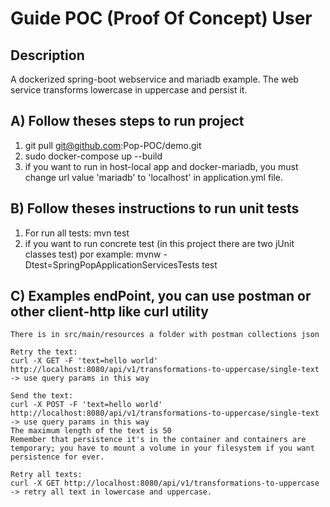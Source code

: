 # Guide POC (Proof Of Concept) User

## Description
A dockerized spring-boot webservice and mariadb example. The web service transforms lowercase in uppercase and persist it.

## A) Follow theses steps to run project
1. git pull git@github.com:Pop-POC/demo.git
2. sudo docker-compose up --build
3. if you want to run in host-local app and docker-mariadb, you must change url value 'mariadb' to 'localhost' in application.yml file.

## B) Follow theses instructions to run unit tests
1. For run all tests: mvn test
2. if you want to run concrete test (in this project there are two jUnit classes test) por example: mvnw -Dtest=SpringPopApplicationServicesTests test

## C) Examples endPoint, you can use postman or other client-http like curl utility
```
There is in src/main/resources a folder with postman collections json
```

```
Retry the text:  
curl -X GET -F 'text=hello world' http://localhost:8080/api/v1/transformations-to-uppercase/single-text -> use query params in this way

```
```
Send the text:
curl -X POST -F 'text=hello world' http://localhost:8080/api/v1/transformations-to-uppercase/single-text -> use query params in this way
The maximum length of the text is 50
Remember that persistence it's in the container and containers are temporary; you have to mount a volume in your filesystem if you want persistence for ever.
```
```
Retry all texts:
curl -X GET http://localhost:8080/api/v1/transformations-to-uppercase -> retry all text in lowercase and uppercase.

```